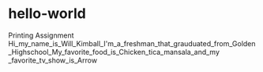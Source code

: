 # hello-world
Printing Assignment
Hi_my_name_is_Will_Kimball_I'm_a_freshman_that_grauduated_from_Golden_Highschool_My_favorite_food_is_Chicken_tica_mansala_and_my _favorite_tv_show_is_Arrow
